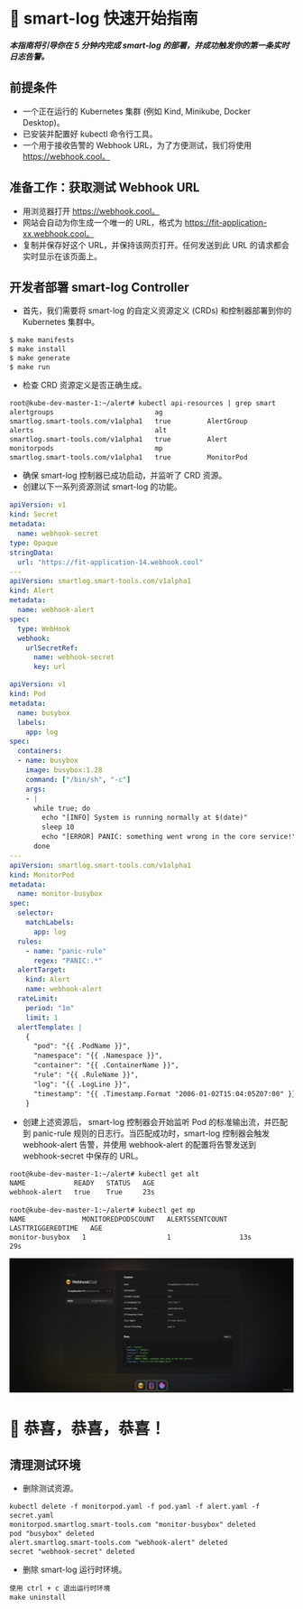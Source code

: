 # 🚀 smart-log 快速开始指南
***本指南将引导你在 5 分钟内完成 smart-log 的部署，并成功触发你的第一条实时日志告警。***

## 前提条件
- 一个正在运行的 Kubernetes 集群 (例如 Kind, Minikube, Docker Desktop)。
- 已安装并配置好 kubectl 命令行工具。
- 一个用于接收告警的 Webhook URL，为了方便测试，我们将使用 https://webhook.cool。

## 准备工作：获取测试 Webhook URL
- 用浏览器打开 https://webhook.cool。
- 网站会自动为你生成一个唯一的 URL，格式为 https://fit-application-xx.webhook.cool。
- 复制并保存好这个 URL，并保持该网页打开。任何发送到此 URL 的请求都会实时显示在该页面上。

## 开发者部署 smart-log Controller
- 首先，我们需要将 smart-log 的自定义资源定义 (CRDs) 和控制器部署到你的 Kubernetes 集群中。
```text
$ make manifests
$ make install
$ make generate
$ make run
```
- 检查 CRD 资源定义是否正确生成。
```text
root@kube-dev-master-1:~/alert# kubectl api-resources | grep smart
alertgroups                         ag                                              smartlog.smart-tools.com/v1alpha1   true         AlertGroup
alerts                              alt                                             smartlog.smart-tools.com/v1alpha1   true         Alert
monitorpods                         mp                                              smartlog.smart-tools.com/v1alpha1   true         MonitorPod
```

- 确保 smart-log 控制器已成功启动，并监听了 CRD 资源。
- 创建以下一系列资源测试 smart-log 的功能。
```yaml
apiVersion: v1
kind: Secret
metadata:
  name: webhook-secret
type: Opaque
stringData:
  url: "https://fit-application-14.webhook.cool"
---
apiVersion: smartlog.smart-tools.com/v1alpha1
kind: Alert
metadata:
  name: webhook-alert
spec:
  type: WebHook
  webhook:
    urlSecretRef:
      name: webhook-secret
      key: url
```
```yaml
apiVersion: v1
kind: Pod
metadata:
  name: busybox
  labels:
    app: log
spec:
  containers:
  - name: busybox
    image: busybox:1.28
    command: ["/bin/sh", "-c"]
    args:
    - |
      while true; do
        echo "[INFO] System is running normally at $(date)"
        sleep 10
        echo "[ERROR] PANIC: something went wrong in the core service!"
      done
---
apiVersion: smartlog.smart-tools.com/v1alpha1
kind: MonitorPod
metadata:
  name: monitor-busybox
spec:
  selector:
    matchLabels:
      app: log
  rules:
    - name: "panic-rule"
      regex: "PANIC:.*"
  alertTarget:
    kind: Alert
    name: webhook-alert
  rateLimit:
    period: "1m"
    limit: 1
  alertTemplate: |
    {
      "pod": "{{ .PodName }}",
      "namespace": "{{ .Namespace }}",
      "container": "{{ .ContainerName }}",
      "rule": "{{ .RuleName }}",
      "log": "{{ .LogLine }}",
      "timestamp": "{{ .Timestamp.Format "2006-01-02T15:04:05Z07:00" }}"
    }
```
- 创建上述资源后， smart-log 控制器会开始监听 Pod 的标准输出流，并匹配到 panic-rule 规则的日志行。当匹配成功时，smart-log 控制器会触发 webhook-alert 告警，并使用 webhook-alert 的配置将告警发送到 webhook-secret 中保存的 URL。
```text
root@kube-dev-master-1:~/alert# kubectl get alt
NAME            READY   STATUS   AGE
webhook-alert   true    True     23s

root@kube-dev-master-1:~/alert# kubectl get mp
NAME              MONITOREDPODSCOUNT   ALERTSSENTCOUNT   LASTTRIGGEREDTIME   AGE
monitor-busybox   1                    1                 13s                 29s
```
![](./img.png)
# 🎉 恭喜，恭喜，恭喜！

## 清理测试环境
- 删除测试资源。
```text
kubectl delete -f monitorpod.yaml -f pod.yaml -f alert.yaml -f secret.yaml 
monitorpod.smartlog.smart-tools.com "monitor-busybox" deleted
pod "busybox" deleted
alert.smartlog.smart-tools.com "webhook-alert" deleted
secret "webhook-secret" deleted
```
- 删除 smart-log 运行时环境。
```text
使用 ctrl + c 退出运行时环境
make uninstall
```